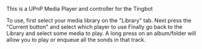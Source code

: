 This is a UPnP Media Player and controller for the Tingbot

To use, first select your media library on the "Library" tab.
Next press the "Current button" and select which player to use
Finally go back to the Library and select some media to play. A long press on an album/folder
will allow you to play or enqueue all the sonds in that track.
